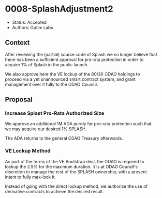 # 0008-SplashAdjustment2

- Status: Accepted
- Authors: Optim Labs

## Context

After reviewing the (partial) source code of Splash we no longer believe that there has been a sufficient approval for pro rata protection in order to acquire 1% of Splash in the public launch. 

We also approve here the VE lockup of the 80/20 ODAO holdings to proceed via a yet unannounced smart contract system, and grant management over it fully to the ODAO Council.

## Proposal

### Increase Splast Pro-Rata Authorized Size

We approve an additional 1M ADA purely for pro-rata protection such that we may acquire our desired 1% SPLASH. 

The ADA returns to the general ODAO Treasury afterwards. 

### VE Lockup Method

As part of the terms of the VE Bootstrap deal, the ODAO is required to lockup the 2.5% for the maximum duration. It is at ODAO Council's discretion to manage the rest of the SPLASH ownership, with a present intent to fully max-lock it. 

Instead of going with the direct lockup method, we authorize the use of derivative contracts to achieve the desired result. 
